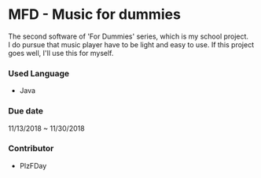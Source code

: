 # MFD - Music for dummies
The second software of 'For Dummies' series, which is my school project.  
I do pursue that music player have to be light and easy to use. If this project goes well, I'll use this for myself.

### Used Language
* Java

### Due date
11/13/2018 ~ 11/30/2018

### Contributor
* PlzFDay
